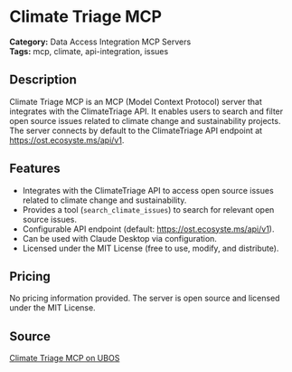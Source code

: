 # Climate Triage MCP

**Category:** Data Access Integration MCP Servers  
**Tags:** mcp, climate, api-integration, issues

## Description
Climate Triage MCP is an MCP (Model Context Protocol) server that integrates with the ClimateTriage API. It enables users to search and filter open source issues related to climate change and sustainability projects. The server connects by default to the ClimateTriage API endpoint at https://ost.ecosyste.ms/api/v1.

## Features
- Integrates with the ClimateTriage API to access open source issues related to climate change and sustainability.
- Provides a tool (`search_climate_issues`) to search for relevant open source issues.
- Configurable API endpoint (default: https://ost.ecosyste.ms/api/v1).
- Can be used with Claude Desktop via configuration.
- Licensed under the MIT License (free to use, modify, and distribute).

## Pricing
No pricing information provided. The server is open source and licensed under the MIT License.

## Source
[Climate Triage MCP on UBOS](https://ubos.tech/mcp/climatetriage-mcp-server/)